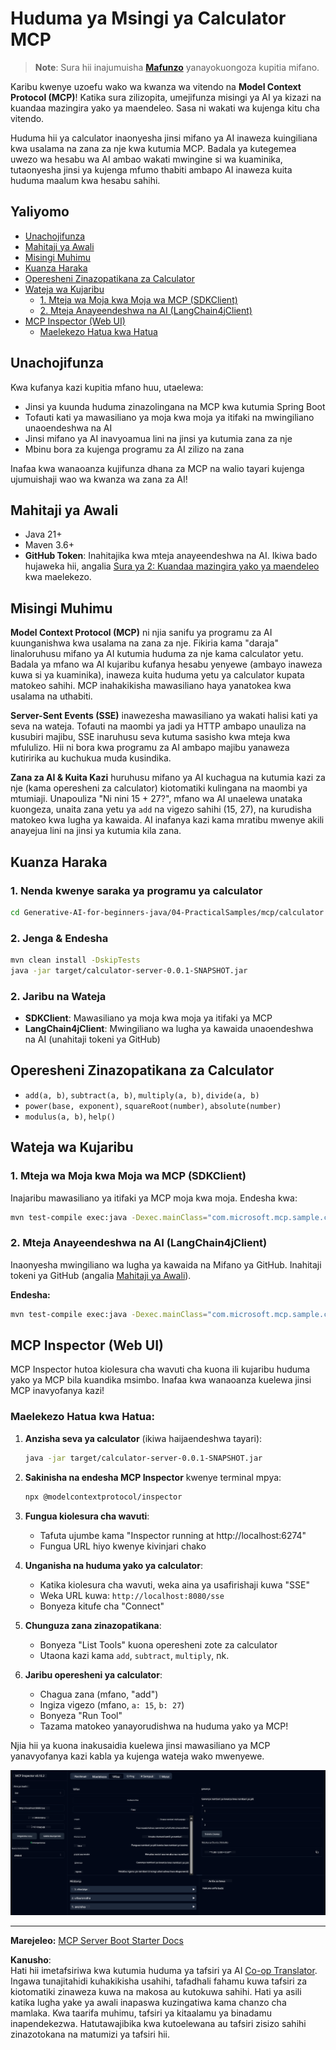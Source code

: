 <!--
CO_OP_TRANSLATOR_METADATA:
{
  "original_hash": "5bd7a347d6ed1d706443f9129dd29dd9",
  "translation_date": "2025-07-25T09:57:22+00:00",
  "source_file": "04-PracticalSamples/mcp/calculator/README.md",
  "language_code": "sw"
}
-->
# Huduma ya Msingi ya Calculator MCP

>**Note**: Sura hii inajumuisha [**Mafunzo**](./TUTORIAL.md) yanayokuongoza kupitia mifano.

Karibu kwenye uzoefu wako wa kwanza wa vitendo na **Model Context Protocol (MCP)**! Katika sura zilizopita, umejifunza misingi ya AI ya kizazi na kuandaa mazingira yako ya maendeleo. Sasa ni wakati wa kujenga kitu cha vitendo.

Huduma hii ya calculator inaonyesha jinsi mifano ya AI inaweza kuingiliana kwa usalama na zana za nje kwa kutumia MCP. Badala ya kutegemea uwezo wa hesabu wa AI ambao wakati mwingine si wa kuaminika, tutaonyesha jinsi ya kujenga mfumo thabiti ambapo AI inaweza kuita huduma maalum kwa hesabu sahihi.

## Yaliyomo

- [Unachojifunza](../../../../../04-PracticalSamples/mcp/calculator)
- [Mahitaji ya Awali](../../../../../04-PracticalSamples/mcp/calculator)
- [Misingi Muhimu](../../../../../04-PracticalSamples/mcp/calculator)
- [Kuanza Haraka](../../../../../04-PracticalSamples/mcp/calculator)
- [Operesheni Zinazopatikana za Calculator](../../../../../04-PracticalSamples/mcp/calculator)
- [Wateja wa Kujaribu](../../../../../04-PracticalSamples/mcp/calculator)
  - [1. Mteja wa Moja kwa Moja wa MCP (SDKClient)](../../../../../04-PracticalSamples/mcp/calculator)
  - [2. Mteja Anayeendeshwa na AI (LangChain4jClient)](../../../../../04-PracticalSamples/mcp/calculator)
- [MCP Inspector (Web UI)](../../../../../04-PracticalSamples/mcp/calculator)
  - [Maelekezo Hatua kwa Hatua](../../../../../04-PracticalSamples/mcp/calculator)

## Unachojifunza

Kwa kufanya kazi kupitia mfano huu, utaelewa:
- Jinsi ya kuunda huduma zinazolingana na MCP kwa kutumia Spring Boot
- Tofauti kati ya mawasiliano ya moja kwa moja ya itifaki na mwingiliano unaoendeshwa na AI
- Jinsi mifano ya AI inavyoamua lini na jinsi ya kutumia zana za nje
- Mbinu bora za kujenga programu za AI zilizo na zana

Inafaa kwa wanaoanza kujifunza dhana za MCP na walio tayari kujenga ujumuishaji wao wa kwanza wa zana za AI!

## Mahitaji ya Awali

- Java 21+
- Maven 3.6+
- **GitHub Token**: Inahitajika kwa mteja anayeendeshwa na AI. Ikiwa bado hujaweka hii, angalia [Sura ya 2: Kuandaa mazingira yako ya maendeleo](../../../02-SetupDevEnvironment/README.md) kwa maelekezo.

## Misingi Muhimu

**Model Context Protocol (MCP)** ni njia sanifu ya programu za AI kuunganishwa kwa usalama na zana za nje. Fikiria kama "daraja" linaloruhusu mifano ya AI kutumia huduma za nje kama calculator yetu. Badala ya mfano wa AI kujaribu kufanya hesabu yenyewe (ambayo inaweza kuwa si ya kuaminika), inaweza kuita huduma yetu ya calculator kupata matokeo sahihi. MCP inahakikisha mawasiliano haya yanatokea kwa usalama na uthabiti.

**Server-Sent Events (SSE)** inawezesha mawasiliano ya wakati halisi kati ya seva na wateja. Tofauti na maombi ya jadi ya HTTP ambapo unauliza na kusubiri majibu, SSE inaruhusu seva kutuma sasisho kwa mteja kwa mfululizo. Hii ni bora kwa programu za AI ambapo majibu yanaweza kutiririka au kuchukua muda kusindika.

**Zana za AI & Kuita Kazi** huruhusu mifano ya AI kuchagua na kutumia kazi za nje (kama operesheni za calculator) kiotomatiki kulingana na maombi ya mtumiaji. Unapouliza "Ni nini 15 + 27?", mfano wa AI unaelewa unataka kuongeza, unaita zana yetu ya `add` na vigezo sahihi (15, 27), na kurudisha matokeo kwa lugha ya kawaida. AI inafanya kazi kama mratibu mwenye akili anayejua lini na jinsi ya kutumia kila zana.

## Kuanza Haraka

### 1. Nenda kwenye saraka ya programu ya calculator
```bash
cd Generative-AI-for-beginners-java/04-PracticalSamples/mcp/calculator
```

### 2. Jenga & Endesha
```bash
mvn clean install -DskipTests
java -jar target/calculator-server-0.0.1-SNAPSHOT.jar
```

### 2. Jaribu na Wateja
- **SDKClient**: Mawasiliano ya moja kwa moja ya itifaki ya MCP
- **LangChain4jClient**: Mwingiliano wa lugha ya kawaida unaoendeshwa na AI (unahitaji tokeni ya GitHub)

## Operesheni Zinazopatikana za Calculator

- `add(a, b)`, `subtract(a, b)`, `multiply(a, b)`, `divide(a, b)`
- `power(base, exponent)`, `squareRoot(number)`, `absolute(number)`
- `modulus(a, b)`, `help()`

## Wateja wa Kujaribu

### 1. Mteja wa Moja kwa Moja wa MCP (SDKClient)
Inajaribu mawasiliano ya itifaki ya MCP moja kwa moja. Endesha kwa:
```bash
mvn test-compile exec:java -Dexec.mainClass="com.microsoft.mcp.sample.client.SDKClient" -Dexec.classpathScope=test
```

### 2. Mteja Anayeendeshwa na AI (LangChain4jClient)
Inaonyesha mwingiliano wa lugha ya kawaida na Mifano ya GitHub. Inahitaji tokeni ya GitHub (angalia [Mahitaji ya Awali](../../../../../04-PracticalSamples/mcp/calculator)).

**Endesha:**
```bash
mvn test-compile exec:java -Dexec.mainClass="com.microsoft.mcp.sample.client.LangChain4jClient" -Dexec.classpathScope=test
```

## MCP Inspector (Web UI)

MCP Inspector hutoa kiolesura cha wavuti cha kuona ili kujaribu huduma yako ya MCP bila kuandika msimbo. Inafaa kwa wanaoanza kuelewa jinsi MCP inavyofanya kazi!

### Maelekezo Hatua kwa Hatua:

1. **Anzisha seva ya calculator** (ikiwa haijaendeshwa tayari):
   ```bash
   java -jar target/calculator-server-0.0.1-SNAPSHOT.jar
   ```

2. **Sakinisha na endesha MCP Inspector** kwenye terminal mpya:
   ```bash
   npx @modelcontextprotocol/inspector
   ```

3. **Fungua kiolesura cha wavuti**:
   - Tafuta ujumbe kama "Inspector running at http://localhost:6274"
   - Fungua URL hiyo kwenye kivinjari chako

4. **Unganisha na huduma yako ya calculator**:
   - Katika kiolesura cha wavuti, weka aina ya usafirishaji kuwa "SSE"
   - Weka URL kuwa: `http://localhost:8080/sse`
   - Bonyeza kitufe cha "Connect"

5. **Chunguza zana zinazopatikana**:
   - Bonyeza "List Tools" kuona operesheni zote za calculator
   - Utaona kazi kama `add`, `subtract`, `multiply`, nk.

6. **Jaribu operesheni ya calculator**:
   - Chagua zana (mfano, "add")
   - Ingiza vigezo (mfano, `a: 15`, `b: 27`)
   - Bonyeza "Run Tool"
   - Tazama matokeo yanayorudishwa na huduma yako ya MCP!

Njia hii ya kuona inakusaidia kuelewa jinsi mawasiliano ya MCP yanavyofanya kazi kabla ya kujenga wateja wako mwenyewe.

![npx inspector](../../../../../translated_images/tool.214c70103694335c4cfdc2d624373dfce4b0162f6aea089ac1da9051fb563b7f.sw.png)

---
**Marejeleo:** [MCP Server Boot Starter Docs](https://docs.spring.io/spring-ai/reference/api/mcp/mcp-server-boot-starter-docs.html)

**Kanusho**:  
Hati hii imetafsiriwa kwa kutumia huduma ya tafsiri ya AI [Co-op Translator](https://github.com/Azure/co-op-translator). Ingawa tunajitahidi kuhakikisha usahihi, tafadhali fahamu kuwa tafsiri za kiotomatiki zinaweza kuwa na makosa au kutokuwa sahihi. Hati ya asili katika lugha yake ya awali inapaswa kuzingatiwa kama chanzo cha mamlaka. Kwa taarifa muhimu, tafsiri ya kitaalamu ya binadamu inapendekezwa. Hatutawajibika kwa kutoelewana au tafsiri zisizo sahihi zinazotokana na matumizi ya tafsiri hii.